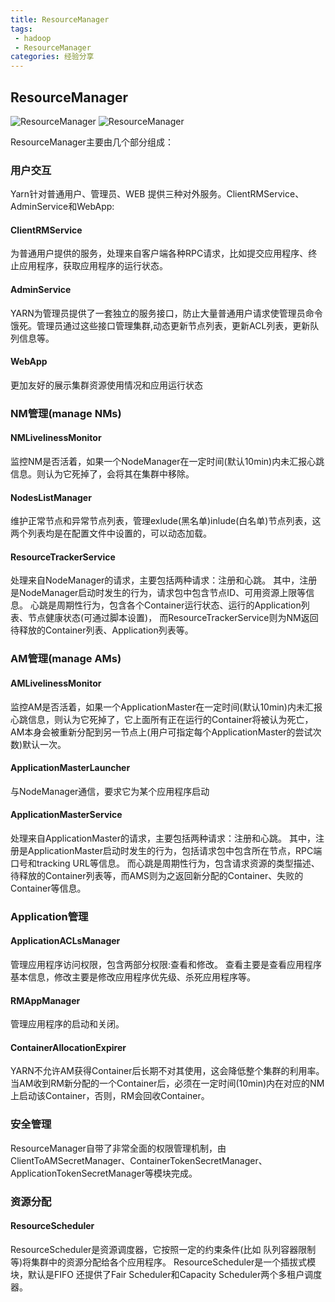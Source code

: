 ```yaml
---
title: ResourceManager
tags:
 - hadoop
 - ResourceManager
categories: 经验分享
---
```

## ResourceManager

![ResourceManager](http://dongxicheng.org/wp-content/uploads/2013/02/Hadoop-YARN-infrastructure.jpg)
![ResourceManager](http://2xbbhjxc6wk3v21p62t8n4d4-wpengine.netdna-ssl.com/wp-content/uploads/2012/08/resource_manager_small.gif)


ResourceManager主要由几个部分组成：
### 用户交互
Yarn针对普通用户、管理员、WEB 提供三种对外服务。ClientRMService、AdminService和WebApp:
#### ClientRMService
为普通用户提供的服务，处理来自客户端各种RPC请求，比如提交应用程序、终止应用程序，获取应用程序的运行状态。
#### AdminService
YARN为管理员提供了一套独立的服务接口，防止大量普通用户请求使管理员命令饿死。管理员通过这些接口管理集群,动态更新节点列表，更新ACL列表，更新队列信息等。
#### WebApp
更加友好的展示集群资源使用情况和应用运行状态

### NM管理(manage NMs)
#### NMLivelinessMonitor
监控NM是否活着，如果一个NodeManager在一定时间(默认10min)内未汇报心跳信息。则认为它死掉了，会将其在集群中移除。
#### NodesListManager
维护正常节点和异常节点列表，管理exlude(黑名单)inlude(白名单)节点列表，这两个列表均是在配置文件中设置的，可以动态加载。
#### ResourceTrackerService
处理来自NodeManager的请求，主要包括两种请求：注册和心跳。
其中，注册是NodeManager启动时发生的行为，请求包中包含节点ID、可用资源上限等信息。
心跳是周期性行为，包含各个Container运行状态、运行的Application列表、节点健康状态(可通过脚本设置)，
而ResourceTrackerService则为NM返回待释放的Container列表、Application列表等。

### AM管理(manage AMs)
#### AMLivelinessMonitor
监控AM是否活着，如果一个ApplicationMaster在一定时间(默认10min)内未汇报心跳信息，则认为它死掉了，它上面所有正在运行的Container将被认为死亡，AM本身会被重新分配到另一节点上(用户可指定每个ApplicationMaster的尝试次数)默认一次。
#### ApplicationMasterLauncher
与NodeManager通信，要求它为某个应用程序启动
#### ApplicationMasterService
处理来自ApplicationMaster的请求，主要包括两种请求：注册和心跳。
其中，注册是ApplicationMaster启动时发生的行为，包括请求包中包含所在节点，RPC端口号和tracking URL等信息。
而心跳是周期性行为，包含请求资源的类型描述、待释放的Container列表等，而AMS则为之返回新分配的Container、失败的Container等信息。

### Application管理
#### ApplicationACLsManager
管理应用程序访问权限，包含两部分权限:查看和修改。
查看主要是查看应用程序基本信息，修改主要是修改应用程序优先级、杀死应用程序等。
#### RMAppManager
管理应用程序的启动和关闭。
#### ContainerAllocationExpirer
YARN不允许AM获得Container后长期不对其使用，这会降低整个集群的利用率。当AM收到RM新分配的一个Container后，必须在一定时间(10min)内在对应的NM上启动该Container，否则，RM会回收Container。

### 安全管理
ResourceManager自带了非常全面的权限管理机制，由ClientToAMSecretManager、ContainerTokenSecretManager、ApplicationTokenSecretManager等模块完成。

### 资源分配
#### ResourceScheduler
ResourceScheduler是资源调度器，它按照一定的约束条件(比如 队列容器限制等)将集群中的资源分配给各个应用程序。
ResourceScheduler是一个插拔式模块，默认是FIFO 还提供了Fair Scheduler和Capacity Scheduler两个多租户调度器。
